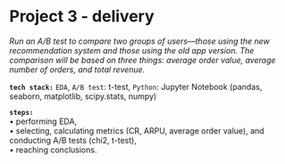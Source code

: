# Project 3 - delivery

*Run an A/B test to compare two groups of users—those using the new recommendation system and those using the old app version. The comparison will be based on three things: average order value, average number of orders, and total revenue.*

__`tech stack:`__  `EDA`, `A/B test`: t-test, `Python`: Jupyter Notebook (pandas, seaborn, matplotlib, scipy.stats, numpy)

__`steps:`__ <br>
• performing EDA, <br>
• selecting, calculating metrics (CR, ARPU, average order value), and conducting A/B tests (chi2, t-test), <br>
• reaching conclusions.
